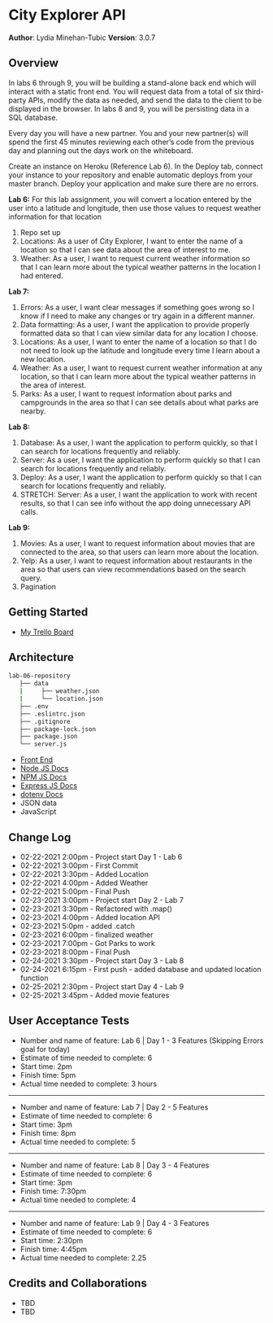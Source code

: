 # City Explorer API

**Author**: Lydia Minehan-Tubic
**Version**: 3.0.7 

## Overview

In labs 6 through 9, you will be building a stand-alone back end which will interact with a static front end. You will request data from a total of six third-party APIs, modify the data as needed, and send the data to the client to be displayed in the browser. In labs 8 and 9, you will be persisting data in a SQL database.

Every day you will have a new partner. You and your new partner(s) will spend the first 45 minutes reviewing each other’s code from the previous day and planning out the days work on the whiteboard.

Create an instance on Heroku (Reference Lab 6). In the Deploy tab, connect your instance to your repository and enable automatic deploys from your master branch. Deploy your application and make sure there are no errors.

**Lab 6:**
For this lab assignment, you will convert a location entered by the user into a latitude and longitude, then use those values to request weather information for that location
1. Repo set up
2. Locations: As a user of City Explorer, I want to enter the name of a location so that I can see data about the area of interest to me.
3. Weather: As a user, I want to request current weather information so that I can learn more about the typical weather patterns in the location I had entered.


**Lab 7:**
1. Errors: As a user, I want clear messages if something goes wrong so I know if I need to make any changes or try again in a different manner.
2. Data formatting: As a user, I want the application to provide properly formatted data so that I can view similar data for any location I choose.
3. Locations: As a user, I want to enter the name of a location so that I do not need to look up the latitude and longitude every time I learn about a new location.
4. Weather: As a user, I want to request current weather information at any location, so that I can learn more about the typical weather patterns in the area of interest.
5. Parks: As a user, I want to request information about parks and campgrounds in the area so that I can see details about what parks are nearby.

**Lab 8:**
1. Database: As a user, I want the application to perform quickly, so that I can search for locations frequently and reliably.
2. Server: As a user, I want the application to perform quickly so that I can search for locations frequently and reliably.
3. Deploy: As a user, I want the application to perform quickly so that I can search for locations frequently and reliably.
4. STRETCH: Server: As a user, I want the application to work with recent results, so that I can see info without the app doing unnecessary API calls.

**Lab 9:** 
1. Movies: As a user, I want to request information about movies that are connected to the area, so that users can learn more about the location.
2. Yelp: As a user, I want to request information about restaurants in the area so that users can view recommendations based on the search query.
3. Pagination

## Getting Started

* [My Trello Board](https://trello.com/b/sSaHEaTj/lab-6-9-city-explorer-trello-board)

## Architecture

```sh
lab-06-repository
   ├── data
   |     ├── weather.json
   |     └── location.json
   ├── .env
   ├── .eslintrc.json
   ├── .gitignore
   ├── package-lock.json
   ├── package.json
   └── server.js
```

* [Front End](https://codefellows.github.io/code-301-guide/curriculum/city-explorer-app/front-end/)
* [Node JS Docs](https://nodejs.org/en/)
* [NPM JS Docs](https://docs.npmjs.com/)
* [Express JS Docs](http://expressjs.com/en/4x/api.html)
* [dotenv Docs](https://www.npmjs.com/package/dotenv)
* JSON data
* JavaScript

## Change Log

* 02-22-2021 2:00pm - Project start Day 1 - Lab 6
* 02-22-2021 3:00pm - First Commit
* 02-22-2021 3:30pm - Added Location
* 02-22-2021 4:00pm - Added Weather
* 02-22-2021 5:00pm - Final Push
* 02-23-2021 3:00pm - Project start Day 2 - Lab 7
* 02-23-2021 3:30pm - Refactored with .map()
* 02-23-2021 4:00pm - Added location API
* 02-23-2021 5:0pm - added .catch
* 02-23-2021 6:00pm - finalized weather
* 02-23-2021 7:00pm - Got Parks to work
* 02-23-2021 8:00pm - Final Push
* 02-24-2021 3:30pm - Project start Day 3 - Lab 8
* 02-24-2021 6:15pm - First push - added database and updated location function
* 02-25-2021 2:30pm - Project start Day 4 - Lab 9 
* 02-25-2021 3:45pm - Added movie features



## User Acceptance Tests

* Number and name of feature: Lab 6 | Day 1 - 3 Features (Skipping Errors goal for today)
* Estimate of time needed to complete: 6
* Start time: 2pm
* Finish time: 5pm
* Actual time needed to complete: 3 hours
----------
* Number and name of feature: Lab 7 | Day 2 - 5 Features
* Estimate of time needed to complete: 6
* Start time: 3pm
* Finish time: 8pm
* Actual time needed to complete: 5
----------
* Number and name of feature: Lab 8 | Day 3 - 4 Features
* Estimate of time needed to complete: 6
* Start time: 3pm
* Finish time: 7:30pm
* Actual time needed to complete: 4
----------
* Number and name of feature: Lab 9 | Day 4 - 3 Features
* Estimate of time needed to complete: 6
* Start time: 2:30pm
* Finish time: 4:45pm
* Actual time needed to complete: 2.25

## Credits and Collaborations

* TBD
* TBD

